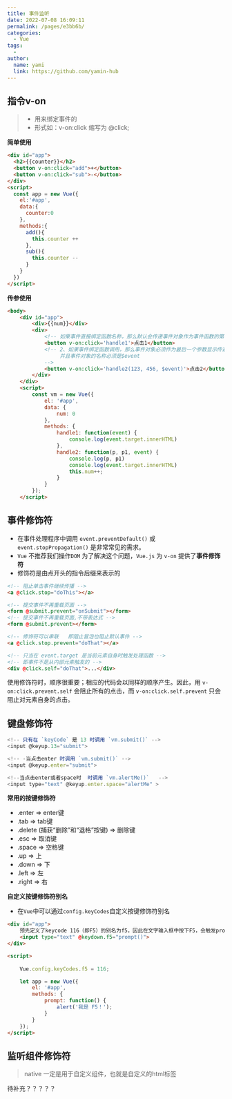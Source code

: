 ```yaml
---
title: 事件监听
date: 2022-07-08 16:09:11
permalink: /pages/e3bb6b/
categories:
  - Vue
tags:
  - 
author: 
  name: yami
  link: https://github.com/yamin-hub
---
```

## 指令v-on

> - 用来绑定事件的
> - 形式如：v-on:click  缩写为 @click;

**简单使用**

```html
<div id="app">
  <h2>{{counter}}</h2>
  <button v-on:click="add">+</button>
  <button v-on:click="sub">-</button>
</div>
<script>
  const app = new Vue({
    el:'#app',
    data:{
      counter:0
    },
    methods:{
      add(){
        this.counter ++
      },
      sub(){
        this.counter --
      }
    }
  })
</script>
```

**传参使用**

```html
<body>
    <div id="app">
        <div>{{num}}</div>
        <div>
            <!-- 如果事件直接绑定函数名称，那么默认会传递事件对象作为事件函数的第一个参数 -->
            <button v-on:click='handle1'>点击1</button>
            <!-- 2、如果事件绑定函数调用，那么事件对象必须作为最后一个参数显示传递，
                 并且事件对象的名称必须是$event 
            -->
            <button v-on:click='handle2(123, 456, $event)'>点击2</button>
        </div>
    </div>
    <script>
        const vm = new Vue({ 
            el: '#app',
            data: {
                num: 0
            },
            methods: {
                handle1: function(event) {
                    console.log(event.target.innerHTML)
                },
                handle2: function(p, p1, event) {
                    console.log(p, p1)
                    console.log(event.target.innerHTML)
                    this.num++;
                }
            }
        });
    </script>
```

## 事件修饰符

- 在事件处理程序中调用 `event.preventDefault()` 或 `event.stopPropagation()` 是非常常见的需求。
- `Vue` 不推荐我们操作`DOM`    为了解决这个问题，`Vue.js` 为 `v-on` 提供了**事件修饰符**
- 修饰符是由点开头的指令后缀来表示的

```html
<!-- 阻止单击事件继续传播 -->
<a @click.stop="doThis"></a>

<!-- 提交事件不再重载页面 -->
<form @submit.prevent="onSubmit"></form>
<!-- 提交事件不再重载页面,不带表达式 -->
<form @submit.prevent></form>

<!-- 修饰符可以串联   即阻止冒泡也阻止默认事件 -->
<a @click.stop.prevent="doThat"></a>

<!-- 只当在 event.target 是当前元素自身时触发处理函数 -->
<!-- 即事件不是从内部元素触发的 -->
<div @click.self="doThat">...</div>
```

使用修饰符时，顺序很重要；相应的代码会以同样的顺序产生。因此，用 `v-on:click.prevent.self` 会阻止所有的点击，而 `v-on:click.self.prevent` 只会阻止对元素自身的点击。

## 键盘修饰符

```js
<!-- 只有在 `keyCode` 是 13 时调用 `vm.submit()` -->
<input @keyup.13="submit">

<!-- -当点击enter 时调用 `vm.submit()` -->
<input @keyup.enter="submit">

<!--当点击enter或者space时  时调用 `vm.alertMe()`   -->
<input type="text" @keyup.enter.space="alertMe" >
```

**常用的按键修饰符**

- .enter =>    enter键
- .tab => tab键
- .delete (捕获“删除”和“退格”按键) =>  删除键
- .esc => 取消键
- .space =>  空格键
- .up =>  上
- .down =>  下
- .left =>  左
- .right =>  右

**自定义按键修饰符别名**

- 在`Vue`中可以通过`config.keyCodes`自定义按键修饰符别名

```html
<div id="app">
    预先定义了keycode 116（即F5）的别名为f5，因此在文字输入框中按下F5，会触发prompt方法
    <input type="text" @keydown.f5="prompt()">
</div>

<script>
	
    Vue.config.keyCodes.f5 = 116;

    let app = new Vue({
        el: '#app',
        methods: {
            prompt: function() {
                alert('我是 F5！');
            }
        }
    });
</script>
```

## 监听组件修饰符

> native 一定是用于自定义组件，也就是自定义的html标签

待补充？？？？？
